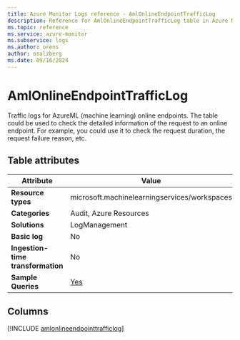 ```yaml
---
title: Azure Monitor Logs reference - AmlOnlineEndpointTrafficLog
description: Reference for AmlOnlineEndpointTrafficLog table in Azure Monitor Logs.
ms.topic: reference
ms.service: azure-monitor
ms.subservice: logs
ms.author: orens
author: osalzberg
ms.date: 09/16/2024
---
```


# AmlOnlineEndpointTrafficLog

Traffic logs for AzureML (machine learning) online endpoints. The table could be used to check the detailed information of the request to an online endpoint. For example, you could use it to check the request duration, the request failure reason, etc.


## Table attributes

|Attribute|Value|
|---|---|
|**Resource types**|microsoft.machinelearningservices/workspaces|
|**Categories**|Audit, Azure Resources|
|**Solutions**| LogManagement|
|**Basic log**|No|
|**Ingestion-time transformation**|No|
|**Sample Queries**|[Yes](/azure/azure-monitor/reference/queries/amlonlineendpointtrafficlog)|



## Columns
  
[!INCLUDE [amlonlineendpointtrafficlog](~/reusable-content/ce-skilling/azure/includes/azure-monitor/reference/tables/amlonlineendpointtrafficlog-include.md)]
